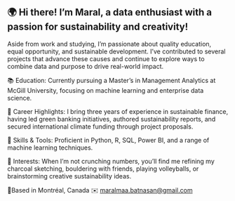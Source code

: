 ## 🌍 Hi there! I’m Maral, a data enthusiast with a passion for sustainability and creativity!

Aside from work and studying, I’m passionate about quality education, equal opportunity, and sustainable development. I’ve contributed to several projects that advance these causes and continue to explore ways to combine data and purpose to drive real-world impact.

📚 Education: Currently pursuing a Master’s in Management Analytics at McGill University, focusing on machine learning and enterprise data science.

🚀 Career Highlights: I bring three years of experience in sustainable finance, having led green banking initiatives, authored sustainability reports, and secured international climate funding through project proposals.

🌱 Skills & Tools: Proficient in Python, R, SQL, Power BI, and a range of machine learning techniques.

🎨 Interests: When I’m not crunching numbers, you’ll find me refining my charcoal sketching, bouldering with friends, playing volleyballs, or brainstorming creative sustainability ideas.

📍Based in Montréal, Canada
✉️ maralmaa.batnasan@gmail.com
